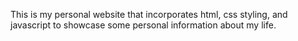 This is my personal website that incorporates html, css styling, and javascript to showcase some personal information about my life.